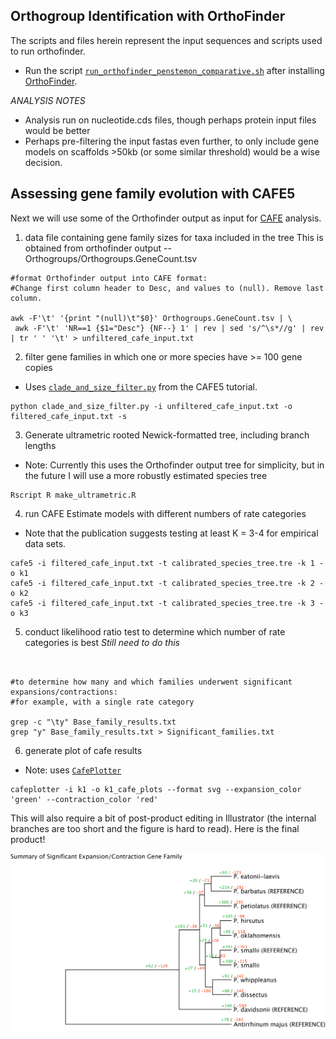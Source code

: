 ## Orthogroup Identification with OrthoFinder
The scripts and files herein represent the input sequences and scripts used to run orthofinder.

* Run the script [`run_orthofinder_penstemon_comparative.sh`](run_orthofinder_penstemon_comparative.sh) after installing [OrthoFinder](https://github.com/davidemms/OrthoFinder).

_ANALYSIS NOTES_
- Analysis run on nucleotide.cds files, though perhaps protein input files would be better
- Perhaps pre-filtering the input fastas even further, to only include gene models on scaffolds >50kb (or some similar threshold) would be a wise decision.


## Assessing gene family evolution with CAFE5
Next we will use some of the Orthofinder output as input for [CAFE](https://github.com/hahnlab/CAFE5) analysis.

1. data file containing gene family sizes for taxa included in the tree
This is obtained from orthofinder output -- Orthogroups/Orthogroups.GeneCount.tsv

```
#format Orthofinder output into CAFE format:
#Change first column header to Desc, and values to (null). Remove last column.

awk -F'\t' '{print "(null)\t"$0}' Orthogroups.GeneCount.tsv | \
 awk -F'\t' 'NR==1 {$1="Desc"} {NF--} 1' | rev | sed 's/^\s*//g' | rev | tr ' ' '\t' > unfiltered_cafe_input.txt

```

2. filter gene families in which one or more species have >= 100 gene copies
* Uses [`clade_and_size_filter.py`](clade_and_size_filter.py) from the CAFE5 tutorial.
```
python clade_and_size_filter.py -i unfiltered_cafe_input.txt -o filtered_cafe_input.txt -s
```

3. Generate ultrametric rooted Newick-formatted tree, including branch lengths
* Note: Currently this uses the Orthofinder output tree for simplicity, but in the future I will use a more robustly estimated species tree
```
Rscript R make_ultrametric.R
```

4. run CAFE
Estimate models with different numbers of rate categories
* Note that the publication suggests testing at least K = 3-4 for empirical data sets.

```
cafe5 -i filtered_cafe_input.txt -t calibrated_species_tree.tre -k 1 -o k1
cafe5 -i filtered_cafe_input.txt -t calibrated_species_tree.tre -k 2 -o k2
cafe5 -i filtered_cafe_input.txt -t calibrated_species_tree.tre -k 3 -o k3

```

5. conduct likelihood ratio test to determine which number of rate categories is best
_Still need to do this_
```


#to determine how many and which families underwent significant expansions/contractions:
#for example, with a single rate category

grep -c "\ty" Base_family_results.txt
grep "y" Base_family_results.txt > Significant_families.txt
```


6. generate plot of cafe results
* Note: uses [`CafePlotter`](https://github.com/moshi4/CafePlotter)

```
cafeplotter -i k1 -o k1_cafe_plots --format svg --expansion_color 'green' --contraction_color 'red'

```

This will also require a bit of post-product editing in Illustrator (the internal branches are too short and the figure is hard to read). Here is the final product!

![cafe_image](summary_significant_gene_family.png)
